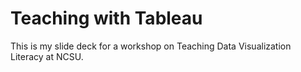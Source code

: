 # Teaching with Tableau

This is my slide deck for a workshop on Teaching Data Visualization Literacy at NCSU.
